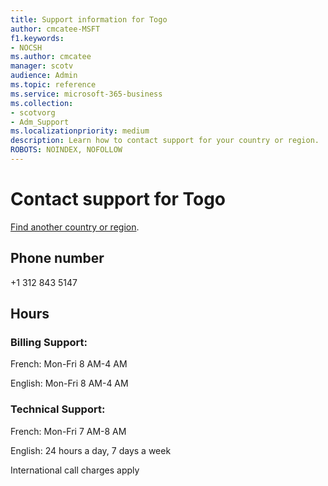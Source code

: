 ```yaml
---                                
title: Support information for Togo
author: cmcatee-MSFT
f1.keywords:
- NOCSH
ms.author: cmcatee
manager: scotv
audience: Admin
ms.topic: reference
ms.service: microsoft-365-business
ms.collection: 
- scotvorg
- Adm_Support
ms.localizationpriority: medium
description: Learn how to contact support for your country or region.
ROBOTS: NOINDEX, NOFOLLOW
---
```


# Contact support for Togo

[Find another country or region](../get-help-support.md).

## Phone number
+1 312 843 5147

## Hours
### Billing Support:

French: Mon-Fri 8 AM-4 AM

English: Mon-Fri 8 AM-4 AM

### Technical Support:

French: Mon-Fri 7 AM-8 AM

English: 24 hours a day, 7 days a week

International call charges apply
